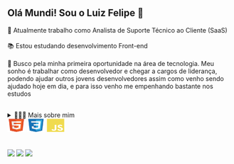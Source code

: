 ## Olá Mundi! Sou o Luiz Felipe 👋


🔭 Atualmente trabalho como Analista de Suporte Técnico ao Cliente (SaaS)<br><br> 
📚 Estou estudando desenvolvimento Front-end<br><br>
🔎 Busco pela minha primeira oportunidade na área de tecnologia. Meu sonho é trabalhar como desenvolvedor e chegar a cargos de liderança, podendo ajudar outros jovens desenvolvedores assim como venho sendo ajudado hoje em dia, e para isso venho me empenhando bastante nos estudos<br><br>

<details>
  <summary>👨🏾‍💻 Mais sobre mim</summary>

  - 💬 Atualmente resido no Brasil. Possuo inglês intermediário (B1) e Mandarim básico. Para ambos sigo me aprimorando também. Tenho experiência como Analista de Suporte técnico e Sucesso do Cliente para um SaaS de controle de qualidade em fábricas de rações para animais, que utiliza a tecnologia NIRS, na qual eu também faço as curvas de calibração. Neste trabalho habildiades de comunicação, escuta ativa, pensamento crítico, criatividade e proatividade são essenciais.
    
  - 📈 Estou estudando desenvolvimento Front-end na Alura e Escola DNC. Ainda na Alura, também faço cursos de UX/Design e Inovação e Gestão. Em breve pretendo inciar uma pós-graduação também na área de tecnologia.

  - ⚡ No meu tempo livre gosto de criar campanhas de RPG, fazer aulas de mandarim no Duolingo e práticar esportes como patinação e volei.
</details>

<div style="display: inline_block">
  <img align="center" alt="HTML" height="30" width="40" src="https://raw.githubusercontent.com/devicons/devicon/master/icons/html5/html5-original.svg">
  <img align="center" alt="CSS" height="30" width="40" src="https://raw.githubusercontent.com/devicons/devicon/master/icons/css3/css3-original.svg">
  <img align="center" alt="Js" height="30" width="40" src="https://raw.githubusercontent.com/devicons/devicon/master/icons/javascript/javascript-plain.svg">
</div>

#

<div> 
  <a href="https://instagram.com/luiz.fenogueira" target="_blank"><img src="https://img.shields.io/badge/-Instagram-%23E4405F?style=for-the-badge&logo=instagram&logoColor=white" target="_blank"></a>
  <a href ="mailto:rodriguesnogueira.luiz@gmail.com"><img src="https://img.shields.io/badge/-Gmail-%23333?style=for-the-badge&logo=gmail&logoColor=white" target="_blank"></a>
  <a href="https://www.linkedin.com/in/luizfernogueira/" target="_blank"><img src="https://img.shields.io/badge/-LinkedIn-%230077B5?style=for-the-badge&logo=linkedin&logoColor=white" target="_blank"></a>


